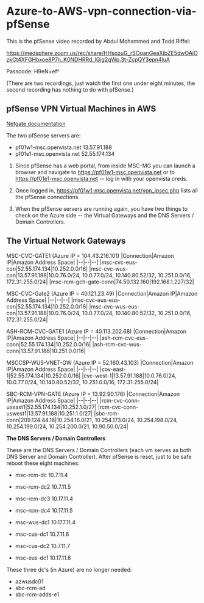 # Azure-to-AWS-vpn-connection-via-pfSense

This is the pfSense video recorded by Abdul Mohammed and Todd Riffel:

<https://medsphere.zoom.us/rec/share/HHspzuG_rSOqanGeaXibZE5dwOAjOzkCt4XFGHbxoe8P7n_K0NDHRRd_lGig2qWp.3t-ZcpQY3epn4luA>

Passcode: H9eN+ef^

(There are two recordings, just watch the first one under eight minutes, the second recording has nothing to do with pfSense.)

## pfSense VPN Virtual Machines in AWS

[Netgate documentation](https://docs.netgate.com/pfsense/en/latest/vpn/openvpn/index.html#)

The two pfSense servers are:

- pf01w1-msc.openvista.net 13.57.91.188
- pf01e1-msc.openvista.net 52.55.174.134

1. Since pfSense has a web portal, from inside MSC-MG you can launch a browser and navigate to <https://pf01w1-msc.openvista.net> or to <https://pf01e1-msc.openvista.net> -- log in with your openvista creds.

1. Once logged in, <https://pf01w1-msc.openvista.net/vpn_ipsec.php> lists all the pfSense connections.

1. When the pfSense servers are running again, you have two things to check on the Azure side -- the Virtual Gateways and the DNS Servers / Domain Controllers.

## The Virtual Network Gateways

MSC-CVC-GATE1 (Azure IP = 104.43.216.101)
|Connection|Amazon IP|Amazon Address Space|
|--|--|--|
|msc-cvc-eus-con|52.55.174.134|10.252.0.0/16|
|msc-cvc-wus-con|13.57.91.188|10.0.76.0/24, 10.0.77.0/24, 10.140.80.52/32, 10.251.0.0/16, 172.31.255.0/24|
|msc-rcm-gch-gate-conn|74.50.132.160|192.168.1.227/32|

MSC-CVC-Gate2 (Azure IP = 40.121.23.49)
|Connection|Amazon IP|Amazon Address Space|
|--|--|--|
|msc-cvc-eus-eus-con|52.55.174.134|10.252.0.0/16|
|msc-cvc-wus-eus-con|13.57.91.188|10.0.76.0/24, 10.0.77.0/24, 10.140.80.52/32, 10.251.0.0/16, 172.31.255.0/24|

ASH-RCM-CVC-GATE1 (Azure IP = 40.113.202.68)
|Connection|Amazon IP|Amazon Address Space|
|--|--|--|
|ash-rcm-cvc-eus-conn|52.55.174.134|10.252.0.0/16|
|ash-rcm-cvc-wus-conn|13.57.91.188|10.251.0.0/16|

MSCCSP-WUS-VNET-GW (Azure IP = 52.160.43.103)
|Connection|Amazon IP|Amazon Address Space|
|--|--|--|
|cov-east-1|52.55.174.134|10.252.0.0/16|
|cvc-west-1|13.57.91.188|10.0.76.0/24, 10.0.77.0/24, 10.140.80.52/32, 10.251.0.0/16, 172.31.255.0/24|

SBC-RCM-VPN-GATE (Azure IP = 13.92.90.176)
|Connection|Amazon IP|Amazon Address Space|
|--|--|--|
|rcm-cvc-conn-useast1|52.55.174.134|10.252.1.0/27|
|rcm-cvc-conn-uswest1|13.57.91.188|10.251.1.0/27|
|sbc-rcm-conn|209.124.44.18|10.254.16.0/21, 10.254.173.0/24, 10.254.198.0/24, 10.254.199.0/24, 10.254.200.0/21, 10.90.50.0/24|

**The DNS Servers / Domain Controllers**

These are the DNS Servers / Domain Controllers (each vm serves as both DNS Server and Domain Controller). After pfSense is reset, just to be safe reboot these eight machines:

- msc-rcm-dc 10.7.11.4
- msc-rcm-dc2 10.7.11.5
- msc-rcm-dc3 10.17.11.4
- msc-rcm-dc4 10.17.11.5

- msc-wus-dc1 10.177.11.4
- msc-cus-dc1 10.7.11.6
- msc-cus-dc2 10.7.11.7
- msc-eus-dc1 10.17.11.6

These three dc's (in Azure) are no longer needed:

- azwusdc01
- sbc-rcm-ad
- sbc-rcm-adds-e1
